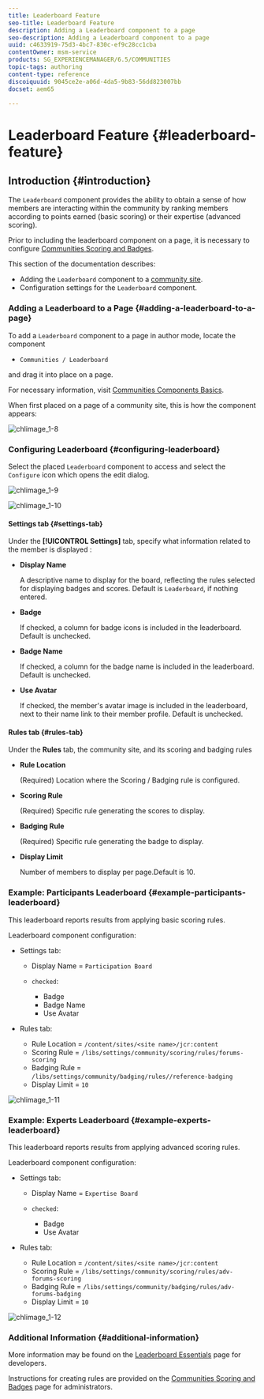 ```yaml
---
title: Leaderboard Feature
seo-title: Leaderboard Feature
description: Adding a Leaderboard component to a page
seo-description: Adding a Leaderboard component to a page
uuid: c4633919-75d3-4bc7-830c-ef9c28cc1cba
contentOwner: msm-service
products: SG_EXPERIENCEMANAGER/6.5/COMMUNITIES
topic-tags: authoring
content-type: reference
discoiquuid: 9045ce2e-a06d-4da5-9b83-56dd823007bb
docset: aem65

---
```


# Leaderboard Feature {#leaderboard-feature}

## Introduction {#introduction}

The `Leaderboard` component provides the ability to obtain a sense of how members are interacting within the community by ranking members according to points earned (basic scoring) or their expertise (advanced scoring).

Prior to including the leaderboard component on a page, it is necessary to configure [Communities Scoring and Badges](/help/communities/implementing-scoring.md).

This section of the documentation describes:

* Adding the `Leaderboard` component to a [community site](/help/communities/overview.md#community-sites).
* Configuration settings for the `Leaderboard` component.

### Adding a Leaderboard to a Page {#adding-a-leaderboard-to-a-page}

To add a `Leaderboard` component to a page in author mode, locate the component

* `Communities / Leaderboard`

and drag it into place on a page.

For necessary information, visit [Communities Components Basics](/help/communities/basics.md).

When first placed on a page of a community site, this is how the component appears:

![chlimage_1-8](assets/chlimage_1-8.png)

### Configuring Leaderboard {#configuring-leaderboard}

Select the placed `Leaderboard` component to access and select the `Configure` icon which opens the edit dialog.

![chlimage_1-9](assets/chlimage_1-9.png) 

![chlimage_1-10](assets/chlimage_1-10.png)

#### Settings tab {#settings-tab}

Under the **[!UICONTROL Settings]** tab, specify what information related to the member is displayed :

* **Display Name**

  A descriptive name to display for the board, reflecting the rules selected for displaying badges and scores.
  Default is `Leaderboard`, if nothing entered.

* **Badge**

  If checked, a column for badge icons is included in the leaderboard.
  Default is unchecked.

* **Badge Name**

  If checked, a column for the badge name is included in the leaderboard.
  Default is unchecked.

* **Use Avatar**

  If checked, the member's avatar image is included in the leaderboard, next to their name link to their member profile.
  Default is unchecked.

#### Rules tab {#rules-tab}

Under the **Rules** tab, the community site, and its scoring and badging rules

* **Rule Location**

  (Required) Location where the Scoring / Badging rule is configured.

* **Scoring Rule**

  (Required) Specific rule generating the scores to display.

* **Badging Rule**

  (Required) Specific rule generating the badge to display.

* **Display Limit**

  Number of members to display per page.Default is 10.

### Example: Participants Leaderboard {#example-participants-leaderboard}

This leaderboard reports results from applying basic scoring rules.

Leaderboard component configuration:

* Settings tab:

  * Display Name = `Participation Board`
  * `checked`:

    * Badge
    * Badge Name
    * Use Avatar

* Rules tab:

  * Rule Location = `/content/sites/<site name>/jcr:content`
  * Scoring Rule = `/libs/settings/community/scoring/rules/forums-scoring`
  * Badging Rule = `/libs/settings/community/badging/rules//reference-badging`
  * Display Limit = `10`

![chlimage_1-11](assets/chlimage_1-11.png)

### Example: Experts Leaderboard {#example-experts-leaderboard}

This leaderboard reports results from applying advanced scoring rules.

Leaderboard component configuration:

* Settings tab:

  * Display Name = `Expertise Board`
  * `checked`:

    * Badge
    * Use Avatar

* Rules tab:

  * Rule Location = `/content/sites/<site name>/jcr:content`
  * Scoring Rule = `/libs/settings/community/scoring/rules/adv-forums-scoring`
  * Badging Rule = `/libs/settings/community/badging/rules/adv-forums-badging`
  * Display Limit = `10`

![chlimage_1-12](assets/chlimage_1-12.png)

### Additional Information {#additional-information}

More information may be found on the [Leaderboard Essentials](/help/communities/leaderboard.md) page for developers.

Instructions for creating rules are provided on the [Communities Scoring and Badges](/help/communities/implementing-scoring.md) page for administrators.
